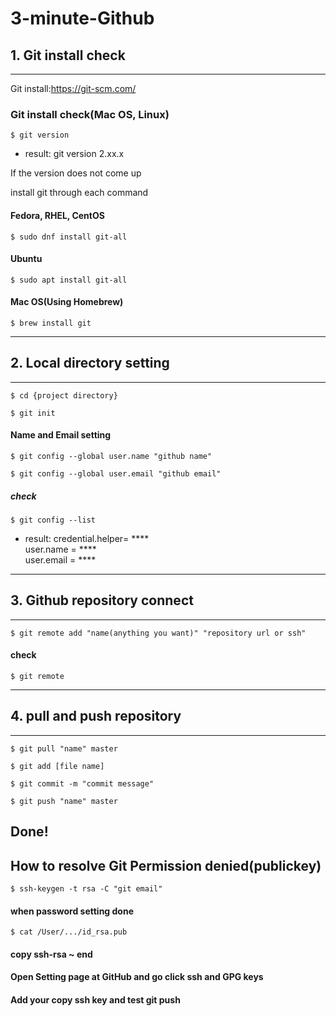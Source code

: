 # 3-minute-Github

## 1. Git install check
----------------------
Git install:https://git-scm.com/

### Git install check(Mac OS, Linux)
<pre><code>$ git version
</code></pre>
+ result: git version 2.xx.x

If the version does not come up

install git through each command

#### Fedora, RHEL, CentOS
<pre><code>$ sudo dnf install git-all
</code></pre>
#### Ubuntu
<pre><code>$ sudo apt install git-all
</code></pre>
#### Mac OS(Using Homebrew)
<pre><code>$ brew install git
</code></pre>
----------------------
## 2. Local directory setting
----------------------
<pre><code>$ cd {project directory}
</code></pre>
<pre><code>$ git init
</code></pre>

#### Name and Email setting
<pre><code>$ git config --global user.name "github name"
</code></pre>
<pre><code>$ git config --global user.email "github email"
</code></pre>

##### check 
<pre><code>$ git config --list
</code></pre>
+ result: credential.helper= ****     
user.name = ****      
user.email = ****    


----------------------
## 3. Github repository connect
----------------------
<pre><code>$ git remote add "name(anything you want)" "repository url or ssh"
</code></pre>

#### check
<pre><code>$ git remote
</code></pre>

----------------------
## 4. pull and push repository
----------------------
<pre><code>$ git pull "name" master
</code></pre>
<pre><code>$ git add [file name]
</code></pre>
<pre><code>$ git commit -m "commit message"
</code></pre>
<pre><code>$ git push "name" master
</code></pre>


Done!
-----------------------------------------------------------------------------
## How to resolve Git Permission denied(publickey)
<pre><code>$ ssh-keygen -t rsa -C "git email"
</code></pre>

#### when password setting done
<pre><code>$ cat /User/.../id_rsa.pub
</code></pre>

#### copy ssh-rsa ~ end 

#### Open Setting page at GitHub and go click ssh and GPG keys

#### Add your copy ssh key and test git push
